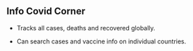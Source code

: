 ## Info Covid Corner

- Tracks all cases, deaths and recovered globally.

- Can search cases and vaccine info on individual countries. 